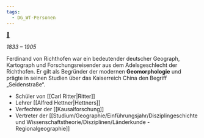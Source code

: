 ```yaml
---
tags:
  - DG_WT-Personen
---
```


[📅](https://cdn.knightlab.com/libs/timeline3/latest/embed/index.html?source=1ff0Rf1iWkiMOPr0-HhFfDhnTrWmRKe93FlHzkU5OTPQ&font=Default&lang=de&hash_bookmark=true&initial_zoom=2&height=1000#event-ferdinand-von-richthofen)

*1833 – 1905*

Ferdinand von Richthofen war ein bedeutender deutscher Geograph, Kartograph und Forschungsreisender aus dem Adelsgeschlecht der Richthofen. Er gilt als Begründer der modernen **Geomorphologie** und prägte in seinen Studien über das Kaiserreich China den Begriff „Seidenstraße“.
- Schüler von [[Carl Ritter|Ritter]]
- Lehrer [[Alfred Hettner|Hettners]]
- Verfechter der [[Kausalforschung]]
- Vertreter der [[Studium/Geographie/Einführungsjahr/Disziplingeschichte und Wissenschaftstheorie/Disziplinen/Länderkunde - Regionalgeographie]]
